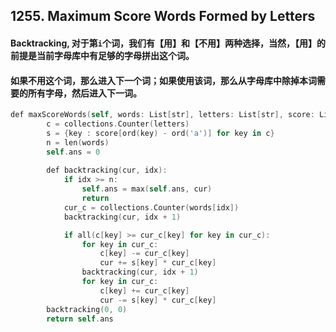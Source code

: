 ## 1255. Maximum Score Words Formed by Letters
#### Backtracking, 对于第```i```个词，我们有【用】和【不用】两种选择，当然，【用】的前提是当前字母库中有足够的字母拼出这个词。
#### 如果不用这个词，那么进入下一个词；如果使用该词，那么从字母库中除掉本词需要的所有字母，然后进入下一词。
```swift
def maxScoreWords(self, words: List[str], letters: List[str], score: List[int]) -> int:
        c = collections.Counter(letters)
        s = {key : score[ord(key) - ord('a')] for key in c}
        n = len(words)
        self.ans = 0
                
        def backtracking(cur, idx):
            if idx >= n:
                self.ans = max(self.ans, cur)
                return
            cur_c = collections.Counter(words[idx])
            backtracking(cur, idx + 1)

            if all(c[key] >= cur_c[key] for key in cur_c):
                for key in cur_c:
                    c[key] -= cur_c[key]
                    cur += s[key] * cur_c[key]
                backtracking(cur, idx + 1)
                for key in cur_c:
                    c[key] += cur_c[key]
                    cur -= s[key] * cur_c[key]
        backtracking(0, 0)
        return self.ans
```
